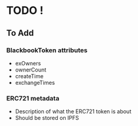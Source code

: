 
# TODO !

## To Add

### BlackbookToken attributes

- exOwners
- ownerCount
- createTime
- exchangeTimes

### ERC721 metadata

- Description of what the ERC721 token is about
- Should be stored on IPFS
